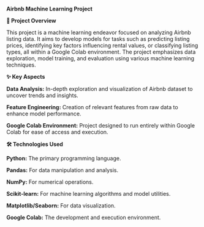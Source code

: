 **Airbnb Machine Learning Project**

**🏡 Project Overview**

This project is a machine learning endeavor focused on analyzing Airbnb listing data. It aims to develop models for tasks such as predicting listing prices, identifying key factors influencing rental values, or classifying listing types, all within a Google Colab environment. The project emphasizes data exploration, model training, and evaluation using various machine learning techniques.

**✨ Key Aspects**

**Data Analysis:** In-depth exploration and visualization of Airbnb dataset to uncover trends and insights.

**Feature Engineering:** Creation of relevant features from raw data to enhance model performance.

**Google Colab Environment:** Project designed to run entirely within Google Colab for ease of access and execution.

**🛠️ Technologies Used**

**Python:** The primary programming language.

**Pandas:** For data manipulation and analysis.

**NumPy:** For numerical operations.

**Scikit-learn:** For machine learning algorithms and model utilities.

**Matplotlib/Seaborn:** For data visualization.

**Google Colab:** The development and execution environment.
